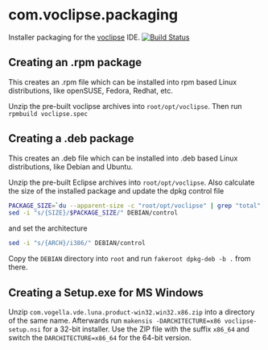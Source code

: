 com.voclipse.packaging
======================

Installer packaging for the [voclipse](http://voclipse.com) IDE. [![Build Status](https://build.vogella.com/ci/view/voclipse/job/C-MASTER-com.voclipse.packaging/badge/icon)](https://build.vogella.com/ci/view/voclipse/job/C-MASTER-com.voclipse.packaging/)

Creating an .rpm package
------------------------

This creates an .rpm file which can be installed into rpm based Linux distributions, like openSUSE, Fedora, Redhat, etc. 

Unzip the pre-built voclipse archives into `root/opt/voclipse`. Then run `rpmbuild voclipse.spec`

Creating a .deb package
-----------------------

This creates an .deb file which can be installed into .deb based Linux distributions, like Debian and Ubuntu.

Unzip the pre-built Eclipse archives into `root/opt/voclipse`. Also calculate the size of the installed package and update the dpkg control file

```bash
PACKAGE_SIZE=`du --apparent-size -c "root/opt/voclipse" | grep "total" | awk '{print $1}'`
sed -i "s/{SIZE}/$PACKAGE_SIZE/" DEBIAN/control
```

and set the architecture

```bash
sed -i "s/{ARCH}/i386/" DEBIAN/control
```

Copy the `DEBIAN` directory into `root` and run `fakeroot dpkg-deb -b .` from there.

Creating a Setup.exe for MS Windows
-----------------------------------


Unzip `com.vogella.vde.luna.product-win32.win32.x86.zip` into a directory of the same name. Afterwards run `makensis -DARCHITECTURE=x86 voclipse-setup.nsi` for a 32-bit installer. Use the ZIP file with the suffix `x86_64` and switch the `DARCHITECTURE=x86_64` for the 64-bit version.
